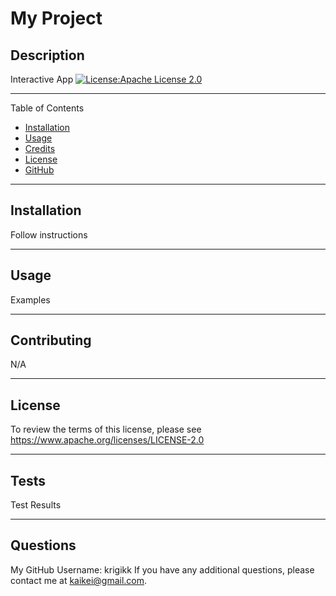 # My Project
## Description
Interactive App
[![License:Apache License 2.0](https://img.shields.io/badge/License-Apache_2.0-blue.svg)](https://www.apache.org/licenses/LICENSE-2.0)

---
Table of Contents
- [Installation](#installation)
- [Usage](#usage)
- [Credits](#credits)
- [License](#license)
- [GitHub](#questions)

---
## Installation
Follow instructions

---
## Usage
Examples

---
## Contributing
N/A

---
## License 
To review the terms of this license, please see https://www.apache.org/licenses/LICENSE-2.0

--- 
## Tests
Test Results

---
## Questions
My GitHub Username: krigikk
If you have any additional questions, please contact me at kaikei@gmail.com.
